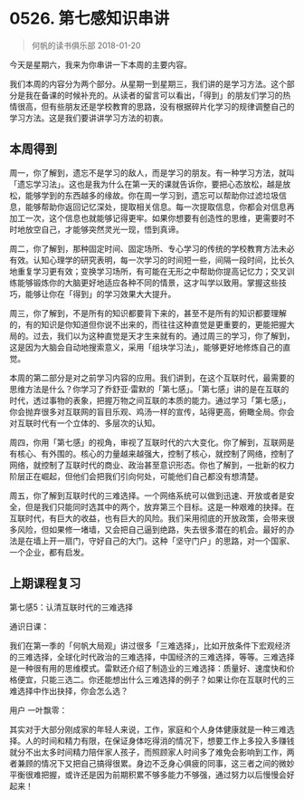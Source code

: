 # 0526. 第七感知识串讲
> 何帆的读书俱乐部
2018-01-20

今天是星期六，我来为你串讲一下本周的主要内容。

我们本周的内容分为两个部分。从星期一到星期三，我们讲的是学习方法。这个部分是我在备课的时候补充的。从读者的留言可以看出，「得到」的朋友们学习的热情很高，但有些朋友还是学校教育的思路，没有根据碎片化学习的规律调整自己的学习方法。这是我们要讲讲学习方法的初衷。

## 本周得到

周一，你了解到，遗忘不是学习的敌人，而是学习的朋友。有一种学习方法，就叫「遗忘学习法」。这也是我为什么在第一天的课就告诉你，要把心态放松，越是放松，能够学到的东西越多的缘故。你在周一学习到，遗忘可以帮助你过滤垃圾信息，能够帮助你返回记忆深处，提取相关信息。每一次提取信息，你都会对信息再加工一次，这个信息也就能够记得更牢。如果你想要有创造性的思维，更需要时不时地放空自己，才能够突然灵光一现，悟到真谛。

周二，你了解到，那种固定时间、固定场所、专心学习的传统的学校教育方法未必有效。认知心理学的研究表明，每一次学习的时间短一些，间隔一段时间，比长久地重复学习更有效；变换学习场所，有可能在无形之中帮助你提高记忆力；交叉训练能够锻炼你的大脑更好地适应各种不同的情景，这才叫学以致用。掌握这些技巧，能够让你在「得到」的学习效果大大提升。

周三，你了解到，不是所有的知识都要背下来的，甚至不是所有的知识都要理解的，有的知识是你知道但你说不出来的，而往往这种直觉是更重要的，更能把握大局的。过去，我们以为这种直觉是天才生来就有的。通过周三的学习，你了解到，这是因为大脑会自动地搜索意义，采用「组块学习法」，能够更好地修炼自己的直觉。

本周的第二部分是对之前学习内容的应用。我们讲到，在这个互联时代，最需要的思维方法是什么？你学习了乔舒亚·雷默的「第七感」。「第七感」讲的是在互联的时代，透过事物的表象，把握万物之间互联的本质的能力。通过学习「第七感」，你会抛弃很多对互联网的盲目乐观、鸡汤一样的宣传，站得更高，俯瞰全局。你会对互联时代有一个立体的、多层次的认知。

周四，你用「第七感」的视角，审视了互联时代的六大变化。你了解到，互联网是有核心、有外围的。核心的力量越来越强大，控制了核心，就控制了网络，控制了网络，就控制了互联时代的商业、政治甚至意识形态。你也了解到，一批新的权力阶层正在崛起，但他们会把我们引向何处，可能他们自己都没有想清楚。

周五，你了解到互联时代的三难选择。一个网络系统可以做到迅速、开放或者是安全，但是我们只能同时选其中的两个，放弃第三个目标。这是一种艰难的抉择。在互联时代，有巨大的收益，也有巨大的风险。我们采用彻底的开放政策，会带来很多风险，但如果修一堵墙，又会把自己逼到绝路，失去很多潜在的机会。最好的办法是在墙上开一扇门，守好自己的大门。这种「坚守门户」的思路，对一个国家、一个企业，都有启发。

## 上期课程复习

第七感5：认清互联时代的三难选择

通识日课：

我们在第一季的「何帆大局观」讲过很多「三难选择」，比如开放条件下宏观经济的三难选择，全球化时代政治的三难选择，中国经济的三难选择，等等。三难选择是一种很有用的思维模式。雷默还介绍了制造业的三难选择：质量好、速度快和价格便宜，只能三选二。你还能想出什么三难选择的例子？如果让你在互联时代的三难选择中作出抉择，你会怎么选？

用户 一叶飘零：

其实对于大部分刚成家的年轻人来说，工作，家庭和个人身体健康就是一种三难选择。人的时间和精力有限，在保证身体吃得消的情况下，想要工作上多投入多赚钱就分不出太多时间精力陪伴家人孩子，而照顾家人时间多了难免会影响到工作，两者兼顾的情况下又把自己搞得很累。身边不乏身心俱疲的同事，这三者之间的微妙平衡很难把握，或许还是因为前期积累不够多能力不够强，通过努力以后慢慢会好起来！




